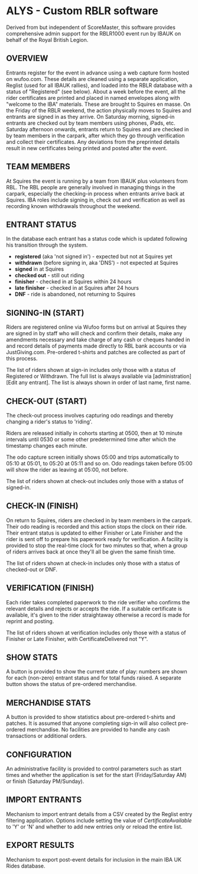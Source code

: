 # ALYS - Custom RBLR software

Derived from but independent of ScoreMaster, this software provides comprehensive admin support for the RBLR1000 event run by IBAUK on behalf of the Royal British Legion.

## OVERVIEW
Entrants register for the event in advance using a web capture form hosted on wufoo.com. These details are cleaned using a separate application, Reglist (used for all IBAUK rallies), and loaded into the RBLR database with a status of "Registered" (see below). About a week before the event, all the rider certificates are printed and placed in named envelopes along with "welcome to the IBA" materials. These are brought to Squires en masse. On the Friday of the RBLR weekend, the action physically moves to Squires and entrants are signed in as they arrive. On Saturday morning, signed-in entrants are checked out by team members using phones, iPads, etc. Saturday afternoon onwards, entrants return to Squires and are checked in by team members in the carpark, after which they go through verification and collect their certificates. Any deviations from the preprinted details result in new certificates being printed and posted after the event.

## TEAM MEMBERS
At Squires the event is running by a team from IBAUK plus volunteers from RBL. The RBL people are generally involved in managing things in the carpark, especially the checking-in process when entrants arrive back at Squires. IBA roles include signing in, check out and verification as well as recording known withdrawals throughout the weekend.

## ENTRANT STATUS
In the database each entrant has a status code which is updated following his transition through the system.

- **registered** (aka 'not signed in') - expected but not at Squires yet
- **withdrawn** (before signing in, aka 'DNS') - not expected at Squires
- **signed** in at Squires
- **checked out** - still out riding
- **finisher** - checked in at Squires within 24 hours
- **late finisher** - checked in at Squires after 24 hours
- **DNF** - ride is abandoned, not returning to Squires

## SIGNING-IN (START)
Riders are registered online via Wufoo forms but on arrival at Squires they are signed in by staff who will check and confirm their details, make any amendments necessary and take charge of any cash or cheques handed in and record details of payments made directly to RBL bank accounts or via JustGiving.com. Pre-ordered t-shirts and patches are collected as part of this process.

The list of riders shown at sign-in includes only those with a status of Registered or Withdrawn. The full list is always available via [administration][Edit any entrant]. The list is always shown in order of last name, first name.

## CHECK-OUT (START)
The check-out process involves capturing odo readings and thereby changing a rider's status to 'riding'.

Riders are released initially in cohorts starting at 0500, then at 10 minute intervals until 0530 or some other predetermined time after which the timestamp changes each minute.

The odo capture screen initially shows 05:00 and trips automatically to 05:10 at 05:01, to 05:20 at 05:11 and so on. Odo readings taken before 05:00 will show the rider as leaving at 05:00, not before.

The list of riders shown at check-out includes only those with a status of signed-in.

## CHECK-IN (FINISH)
On return to Squires, riders are checked in by team members in the carpark. Their odo reading is recorded and this action stops the clock on their ride. Their entrant status is updated to either Finisher or Late Finisher and the rider is sent off to prepare his paperwork ready for verification. A facility is provided to stop the real-time clock for two minutes so that, when a group of riders arrives back at once they'll all be given the same finish time.

The list of riders shown at check-in includes only those with a status of checked-out or DNF.

## VERIFICATION (FINISH)
Each rider takes completed paperwork to the ride verifier who confirms the relevant details and rejects or accepts the ride. If a suitable certificate is available, it's given to the rider straightaway otherwise a record is made for reprint and posting.

The list of riders shown at verification includes only those with a status of Finisher or Late Finisher, with CertificateDelivered not "Y".



## SHOW STATS
A button is provided to show the current state of play: numbers are shown for each (non-zero) entrant status and for total funds raised. A separate button shows the status of pre-ordered merchandise.


## MERCHANDISE STATS
A button is provided to show statistics about pre-ordered t-shirts and patches. It is assumed that anyone completing sign-in will also collect pre-ordered merchandise. No facilities are provided to handle any cash transactions or additional orders.

## CONFIGURATION
An administrative facility is provided to control parameters such as start times and whether the application is set for the start (Friday/Saturday AM) or finish (Saturday PM/Sunday).

## IMPORT ENTRANTS
Mechanism to import entrant details from a CSV created by the Reglist entry filtering application. Options include setting the value of *CertificateAvailable* to 'Y' or 'N' and whether to add new entries only or reload the entire list.

## EXPORT RESULTS
Mechanism to export post-event details for inclusion in the main IBA UK Rides database.